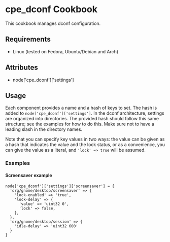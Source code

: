 cpe_dconf Cookbook
==================
This cookbook manages dconf configuration.

Requirements
------------
* Linux (tested on Fedora, Ubuntu/Debian and Arch)

Attributes
----------
* node['cpe_dconf']['settings']

Usage
-----
Each component provides a name and a hash of keys to set. The hash is added to
`node['cpe_dconf']['settings']`. In the dconf architecture, settings are
organized into directories. The provided hash should follow this same structure;
see the examples for how to do this. Make sure not to have a leading slash in
the directory names.

Note that you can specify key values in two ways: the value can be given as a
hash that indicates the value and the lock status, or as a convenience, you can
give the value as a literal, and `'lock' => true` will be assumed.

### Examples

#### Screensaver example

```
node['cpe_dconf']['settings']['screensaver'] = {
  'org/gnome/desktop/screensaver' => {
    'lock-enabled' => 'true',
    'lock-delay' => {
      'value' => 'uint32 0',
      'lock' => false,
    },
  }.
  'org/gnome/desktop/session' => {
    'idle-delay' => 'uint32 600'
  }
}
```
